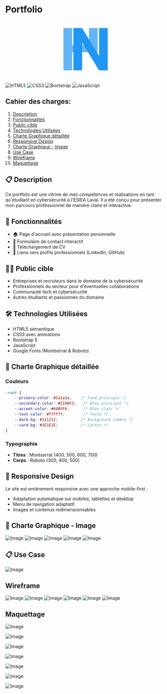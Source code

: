 # Portfolio

<div align="center">
  <br />
  <img src="assets/img/logo2.png" alt="Portfolio Logo" width="150"/>
  <br />
  <br>
</div>

![HTML5](https://img.shields.io/badge/HTML5-E34F26?style=for-the-badge&logo=html5&logoColor=white)
![CSS3](https://img.shields.io/badge/CSS3-1572B6?style=for-the-badge&logo=css3&logoColor=white)
![Bootstrap](https://img.shields.io/badge/Bootstrap-563D7C?style=for-the-badge&logo=bootstrap&logoColor=white)
![JavaScript](https://img.shields.io/badge/JavaScript-F7DF1E?style=for-the-badge&logo=javascript&logoColor=black)


## Cahier des charges:

1. [Description](#-description)
2. [Fonctionnalités](#-fonctionnalités)
3. [Public cible](#️️-public-cible)
4. [Technologies Utilisées](#️-technologies-utilisées)
5. [Charte Graphique détaillée](#-charte-graphique-détaillée)
6. [Responsive Design](#-responsive-design)
7. [Charte Graphique - Image](#-charte-graphique---image)
8. [Use Case](#-use-case)
9. [Wireframe](#wireframe)
10. [Maquettage](#maquettage)

## 📋 Description

Ce portfolio est une vitrine de mes compétences et réalisations en tant qu'étudiant en cybersécurité à l'ESIEA Laval. Il a été conçu pour présenter mon parcours professionnel de manière claire et interactive.

## 🎯 Fonctionnalités

- 🏠 Page d'accueil avec présentation personnelle
- 📝 Formulaire de contact interactif
- 📄 Téléchargement de CV
- 🔗 Liens vers profils professionnels (LinkedIn, GitHub)

## 🕵️‍♂️ Public cible

- Entreprises et recruteurs dans le domaine de la cybersécurité
- Professionnels du secteur pour d'éventuelles collaborations
- Communauté tech et cybersécurité
- Autres étudiants et passionnés du domaine

## 🛠️ Technologies Utilisées

- HTML5 sémantique
- CSS3 avec animations
- Bootstrap 5
- JavaScript
- Google Fonts (Montserrat & Roboto)

## 🎨 Charte Graphique détaillée

### Couleurs
```css
:root {
    --primary-color: #1a1a1a;    /* Fond principal */
    --secondary-color: #2196F3;   /* Bleu principal */
    --accent-color: #64B5F6;      /* Bleu clair */
    --text-color: #ffffff;        /* Texte */
    --dark-bg: #121212;          /* Background sombre */
    --card-bg: #1E1E1E;          /* Cartes */
}
```

### Typographie

- **Titres** : Montserrat (400, 500, 600, 700)
- **Corps** : Roboto (300, 400, 500)

## 📱 Responsive Design

Le site est entièrement responsive avec une approche mobile-first :
- Adaptation automatique sur mobiles, tablettes et desktop
- Menu de navigation adaptatif
- Images et contenus redimensionnables

## 🎨 Charte Graphique - Image

![Image](https://github.com/user-attachments/assets/84d2b1eb-f8cd-4644-bd0a-e9f60b93acc4)
![Image](https://github.com/user-attachments/assets/cb59b006-3154-431d-85d6-68ab374770b1)
![Image](https://github.com/user-attachments/assets/dbd9d429-ecd0-4af4-8b32-e8f8a3e83f9c)
![Image](https://github.com/user-attachments/assets/c734e20e-5937-47a2-b956-1e003030c61f)
![Image](https://github.com/user-attachments/assets/63919026-b4a6-48f4-8242-1f4c4967bd2e)

## 📋 Use Case

![Image](https://github.com/user-attachments/assets/f72a06d7-76b5-4d91-ba2d-eecaa1cde910)

## Wireframe

![Image](https://github.com/user-attachments/assets/587c146b-f2fe-4a9e-989f-1bbd95e5f636)
![Image](https://github.com/user-attachments/assets/1eefa552-1830-4508-94fe-4549713c126f)
![Image](https://github.com/user-attachments/assets/7a3f7bac-dcb4-4f6c-a0cd-52f1c1010064)
![Image](https://github.com/user-attachments/assets/10d08ef9-aa93-4849-bfae-19f802992738)
![Image](https://github.com/user-attachments/assets/a1a65475-b0d1-4c16-9433-b736fffdc6f6)
![Image](https://github.com/user-attachments/assets/37de8e1b-ad38-44d7-89ec-ec8258a8e29c)

## Maquettage

![Image](https://github.com/user-attachments/assets/2659b376-3b0d-4375-a8da-e43e35233f76)

![Image](https://github.com/user-attachments/assets/1119e454-6058-4763-a14b-0a8a07161486)

![Image](https://github.com/user-attachments/assets/29734214-99fa-4051-a07f-e03e6b5954d7)

![Image](https://github.com/user-attachments/assets/b595a390-cd52-4eae-9a3c-013ffcc75bfc)

![Image](https://github.com/user-attachments/assets/2a901985-343f-4e79-abff-5ceb34b34fd2)

![Image](https://github.com/user-attachments/assets/5fd80221-56d0-42e9-b471-1f8d2dddf37b)

![Image](https://github.com/user-attachments/assets/79e01ee2-06ca-4806-89fb-ebfe88baad3f)
